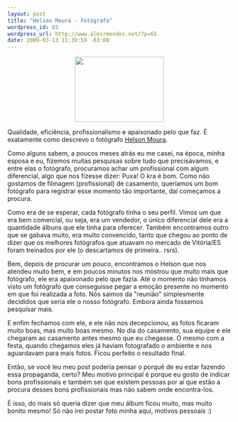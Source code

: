 ```yaml
--- 
layout: post
title: "Helson Moura - Fotógrafo"
wordpress_id: 65
wordpress_url: http://www.almirmendes.net/?p=65
date: 2009-03-13 11:39:59 -03:00
---
```

<p style="text-align: center;"><a title="Helson Moura Fotógrafo" href="http://www.helsonmoura.com.br/" target="_blank"><img class="aligncenter" title="Helson Moura" src="http://1.bp.blogspot.com/_tGkEBcyaPWg/R6jW9Wjd4EI/AAAAAAAAH_c/c_xxbxG1BZI/S220/logo%2B2%2Bweb%2B%2Bblog.jpg" alt="" width="200" height="147" /></a></p>

Qualidade, eficiência, profissionalismo e apaixonado pelo que faz. É exatamente como descrevo o fotógrafo <a href="http://www.helsonmoura.com.br/" target="_blank">Helson Moura</a>.

Como alguns sabem, a poucos meses atrás eu me casei, na época, minha esposa e eu, fizemos muitas pesquisas sobre tudo que precisávamos, e entre elas o fotógrafo, procuramos achar um profissional com algum diferencial, algo que nos fizesse dizer: Puxa! O kra é bom. Como não gostamos de filmagem (profissional) de casamento, queríamos um bom fotógrafo para registrar esse momento tão importante, daí começamos a procura.

Como era de se esperar, cada fotógrafo tinha o seu perfil. Vimos um que era bem comercial, ou seja, era um vendedor, o único diferencial dele era a quantidade álbuns que ele tinha para oferecer. Também encontramos outro que se gabava muito, era muito convencido, tanto que chegou ao ponto de dizer que os melhores fotógrafos que atuavam no mercado de Vitória/ES foram treinados por ele (o descartamos de primeira.. rsrs).

Bem, depois de procurar um pouco, encontramos o Helson que nos atendeu muito bem, e em poucos minutos nos mostrou que muito mais que fotógrafo, ele era apaixonado pelo que fazia. Até o momento não tinhamos visto um fotógrafo que conseguisse pegar a emoção presente no momento em que foi realizada a foto. Nós saimos da "reunião" simplesmente decididos que seria ele o nosso fotógrafo. Embora ainda fossemos pesquisar mais.

E enfim fechamos com ele, e ele não nos decepcionou, as fotos ficaram muito boas, mas muito boas mesmo. No dia do casamento, sua equipe e ele chegaram ao casamento antes mesmo que eu chegasse. O mesmo com a festa, quando chegamos eles já haviam fotografado o ambiente e nos aguardavam para mais fotos. Ficou perfeito o resultado final.

Então, se você leu meu post poderia pensar o porquê de eu estar fazendo essa propaganda, certo? Meu motivo principal é porque eu gosto de indicar bons profissionais e também sei que existem pessoas por aí que estão a procura desses bons profissionais mas não sabem onde encontra-los.

É isso, do mais só queria dizer que meu álbum ficou muito, mas muito bonito mesmo! Só não irei postar foto minha aqui, motivos pessoais :)
